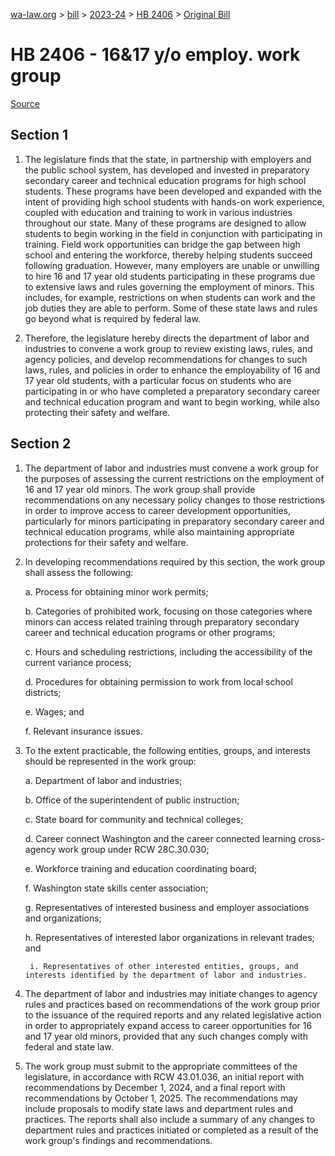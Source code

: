 [wa-law.org](/) > [bill](/bill/) > [2023-24](/bill/2023-24/) > [HB 2406](/bill/2023-24/hb/2406/) > [Original Bill](/bill/2023-24/hb/2406/1/)

# HB 2406 - 16&17 y/o employ. work group

[Source](http://lawfilesext.leg.wa.gov/biennium/2023-24/Pdf/Bills/House%20Bills/2406.pdf)

## Section 1
1. The legislature finds that the state, in partnership with employers and the public school system, has developed and invested in preparatory secondary career and technical education programs for high school students. These programs have been developed and expanded with the intent of providing high school students with hands-on work experience, coupled with education and training to work in various industries throughout our state. Many of these programs are designed to allow students to begin working in the field in conjunction with participating in training. Field work opportunities can bridge the gap between high school and entering the workforce, thereby helping students succeed following graduation. However, many employers are unable or unwilling to hire 16 and 17 year old students participating in these programs due to extensive laws and rules governing the employment of minors. This includes, for example, restrictions on when students can work and the job duties they are able to perform. Some of these state laws and rules go beyond what is required by federal law.

2. Therefore, the legislature hereby directs the department of labor and industries to convene a work group to review existing laws, rules, and agency policies, and develop recommendations for changes to such laws, rules, and policies in order to enhance the employability of 16 and 17 year old students, with a particular focus on students who are participating in or who have completed a preparatory secondary career and technical education program and want to begin working, while also protecting their safety and welfare.

## Section 2
1. The department of labor and industries must convene a work group for the purposes of assessing the current restrictions on the employment of 16 and 17 year old minors. The work group shall provide recommendations on any necessary policy changes to those restrictions in order to improve access to career development opportunities, particularly for minors participating in preparatory secondary career and technical education programs, while also maintaining appropriate protections for their safety and welfare.

2. In developing recommendations required by this section, the work group shall assess the following:

    a. Process for obtaining minor work permits;

    b. Categories of prohibited work, focusing on those categories where minors can access related training through preparatory secondary career and technical education programs or other programs;

    c. Hours and scheduling restrictions, including the accessibility of the current variance process;

    d. Procedures for obtaining permission to work from local school districts;

    e. Wages; and

    f. Relevant insurance issues.

3. To the extent practicable, the following entities, groups, and interests should be represented in the work group:

    a. Department of labor and industries;

    b. Office of the superintendent of public instruction;

    c. State board for community and technical colleges;

    d. Career connect Washington and the career connected learning cross-agency work group under RCW 28C.30.030;

    e. Workforce training and education coordinating board;

    f. Washington state skills center association;

    g. Representatives of interested business and employer associations and organizations;

    h. Representatives of interested labor organizations in relevant trades; and

        i. Representatives of other interested entities, groups, and interests identified by the department of labor and industries.

4. The department of labor and industries may initiate changes to agency rules and practices based on recommendations of the work group prior to the issuance of the required reports and any related legislative action in order to appropriately expand access to career opportunities for 16 and 17 year old minors, provided that any such changes comply with federal and state law.

5. The work group must submit to the appropriate committees of the legislature, in accordance with RCW 43.01.036, an initial report with recommendations by December 1, 2024, and a final report with recommendations by October 1, 2025. The recommendations may include proposals to modify state laws and department rules and practices. The reports shall also include a summary of any changes to department rules and practices initiated or completed as a result of the work group's findings and recommendations.
